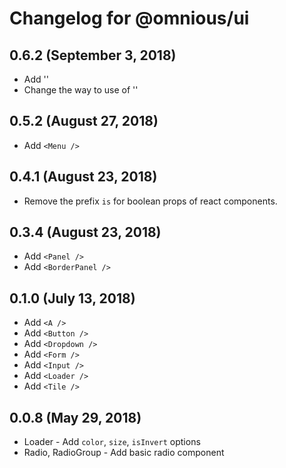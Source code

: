 # Changelog for @omnious/ui

## 0.6.2 (September 3, 2018)
- Add '<TitleBar />'
- Change the way to use of '<BorderPanel />'

## 0.5.2 (August 27, 2018)

- Add `<Menu />`

## 0.4.1 (August 23, 2018)

- Remove the prefix `is` for boolean props of react components.

## 0.3.4 (August 23, 2018)

- Add `<Panel />`
- Add `<BorderPanel />`

## 0.1.0 (July 13, 2018)

- Add `<A />`
- Add `<Button />`
- Add `<Dropdown />`
- Add `<Form />`
- Add `<Input />`
- Add `<Loader />`
- Add `<Tile />`

## 0.0.8 (May 29, 2018)

- Loader - Add `color`, `size`, `isInvert` options
- Radio, RadioGroup - Add basic radio component
